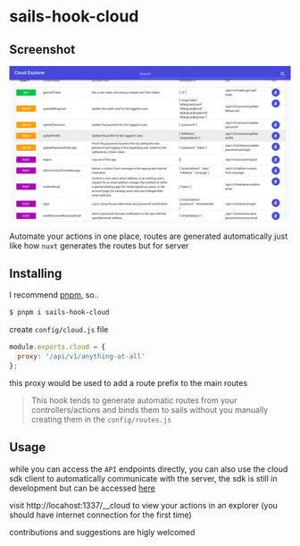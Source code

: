 # sails-hook-cloud

## Screenshot

<img src="./cloud.png"/>

Automate your actions in one place, routes are generated automatically just like how `nuxt` generates the routes but for server

## Installing

I recommend <a href="https://pnpm.js.org/">pnpm</a>, so..

```sh
$ pnpm i sails-hook-cloud
```

create `config/cloud.js` file

```js
module.exports.cloud = {
  proxy: '/api/v1/anything-at-all'
};
```

this proxy would be used to add a route prefix to the main routes

> This hook tends to generate automatic routes from your controllers/actions and binds them to sails without you manually creating them in the `config/routes.js`

## Usage

while you can access the `API` endpoints directly, you can also use the cloud sdk client to automatically communicate with the server, the sdk is still in development but can be accessed <a href="https://github.com/navicstein/cloud-sdk">here</a>

visit http://locahost:1337/__cloud to view your actions in an explorer (you should have internet connection for the first time)

contributions and suggestions are higly welcomed
